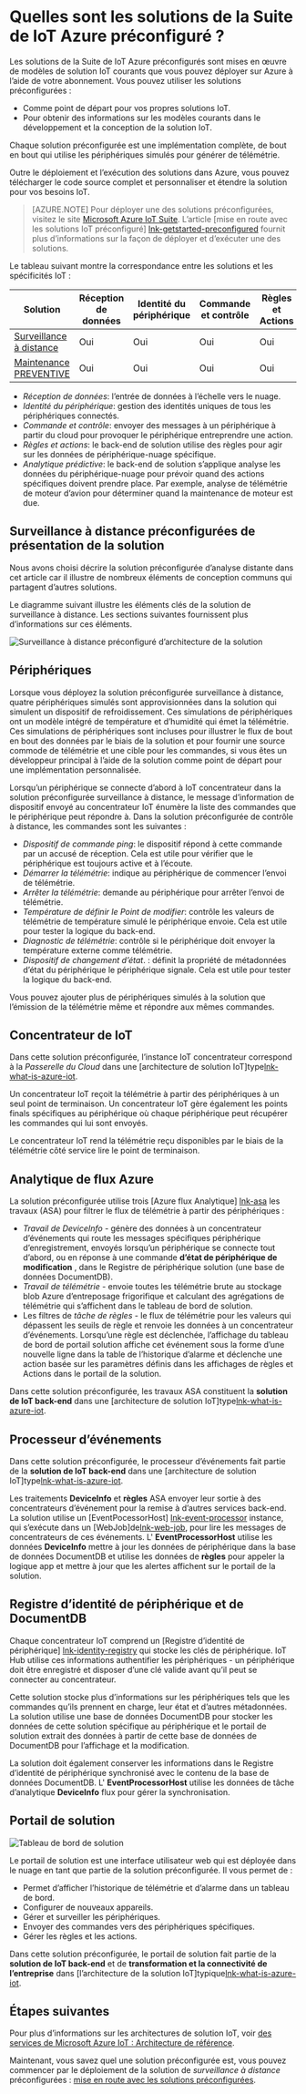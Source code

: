 <properties
 pageTitle="IoT Azure préconfiguré solutions | Microsoft Azure"
 description="Une description de la IoT Azure préconfiguré solutions et leur architecture, avec des liens vers des ressources supplémentaires."
 services=""
 suite="iot-suite"
 documentationCenter=""
 authors="dominicbetts"
 manager="timlt"
 editor=""/>

<tags
 ms.service="iot-suite"
 ms.devlang="na"
 ms.topic="get-started-article"
 ms.tgt_pltfrm="na"
 ms.workload="na"
 ms.date="08/09/2016"
 ms.author="dobett"/>

# <a name="what-are-the-azure-iot-suite-preconfigured-solutions"></a>Quelles sont les solutions de la Suite de IoT Azure préconfiguré ?

Les solutions de la Suite de IoT Azure préconfigurés sont mises en œuvre de modèles de solution IoT courants que vous pouvez déployer sur Azure à l’aide de votre abonnement. Vous pouvez utiliser les solutions préconfigurées :

- Comme point de départ pour vos propres solutions IoT.
- Pour obtenir des informations sur les modèles courants dans le développement et la conception de la solution IoT.

Chaque solution préconfigurée est une implémentation complète, de bout en bout qui utilise les périphériques simulés pour générer de télémétrie.

Outre le déploiement et l’exécution des solutions dans Azure, vous pouvez télécharger le code source complet et personnaliser et étendre la solution pour vos besoins IoT.

> [AZURE.NOTE] Pour déployer une des solutions préconfigurées, visitez le site [Microsoft Azure IoT Suite][lnk-azureiotsuite]. L’article [mise en route avec les solutions IoT préconfiguré] [ lnk-getstarted-preconfigured] fournit plus d’informations sur la façon de déployer et d’exécuter une des solutions.

Le tableau suivant montre la correspondance entre les solutions et les spécificités IoT :

| Solution | Réception de données | Identité du périphérique | Commande et contrôle | Règles et Actions | Analytique prédictive |
|------------------------|-----|-----|-----|-----|-----|
| [Surveillance à distance][lnk-getstarted-preconfigured] | Oui | Oui | Oui | Oui | -   |
| [Maintenance PREVENTIVE][lnk-predictive-maintenance] | Oui | Oui | Oui | Oui | Oui |

- *Réception de données*: l’entrée de données à l’échelle vers le nuage.
- *Identité du périphérique*: gestion des identités uniques de tous les périphériques connectés.
- *Commande et contrôle*: envoyer des messages à un périphérique à partir du cloud pour provoquer le périphérique entreprendre une action.
- *Règles et actions*: le back-end de solution utilise des règles pour agir sur les données de périphérique-nuage spécifique.
- *Analytique prédictive*: le back-end de solution s’applique analyse les données du périphérique-nuage pour prévoir quand des actions spécifiques doivent prendre place. Par exemple, analyse de télémétrie de moteur d’avion pour déterminer quand la maintenance de moteur est due.

## <a name="remote-monitoring-preconfigured-solution-overview"></a>Surveillance à distance préconfigurées de présentation de la solution

Nous avons choisi décrire la solution préconfigurée d’analyse distante dans cet article car il illustre de nombreux éléments de conception communs qui partagent d’autres solutions.

Le diagramme suivant illustre les éléments clés de la solution de surveillance à distance. Les sections suivantes fournissent plus d’informations sur ces éléments.

![Surveillance à distance préconfiguré d’architecture de la solution][img-remote-monitoring-arch]

## <a name="devices"></a>Périphériques

Lorsque vous déployez la solution préconfigurée surveillance à distance, quatre périphériques simulés sont approvisionnées dans la solution qui simulent un dispositif de refroidissement. Ces simulations de périphériques ont un modèle intégré de température et d’humidité qui émet la télémétrie. Ces simulations de périphériques sont incluses pour illustrer le flux de bout en bout des données par le biais de la solution et pour fournir une source commode de télémétrie et une cible pour les commandes, si vous êtes un développeur principal à l’aide de la solution comme point de départ pour une implémentation personnalisée.

Lorsqu’un périphérique se connecte d’abord à IoT concentrateur dans la solution préconfigurée surveillance à distance, le message d’information de dispositif envoyé au concentrateur IoT énumère la liste des commandes que le périphérique peut répondre à. Dans la solution préconfigurée de contrôle à distance, les commandes sont les suivantes : 

- *Dispositif de commande ping*: le dispositif répond à cette commande par un accusé de réception. Cela est utile pour vérifier que le périphérique est toujours active et à l’écoute.
- *Démarrer la télémétrie*: indique au périphérique de commencer l’envoi de télémétrie.
- *Arrêter la télémétrie*: demande au périphérique pour arrêter l’envoi de télémétrie.
- *Température de définir le Point de modifier*: contrôle les valeurs de télémétrie de température simulé le périphérique envoie. Cela est utile pour tester la logique du back-end.
- *Diagnostic de télémétrie*: contrôle si le périphérique doit envoyer la température externe comme télémétrie.
- *Dispositif de changement d’état*. : définit la propriété de métadonnées d’état du périphérique le périphérique signale. Cela est utile pour tester la logique du back-end.

Vous pouvez ajouter plus de périphériques simulés à la solution que l’émission de la télémétrie même et répondre aux mêmes commandes. 

## <a name="iot-hub"></a>Concentrateur de IoT

Dans cette solution préconfigurée, l’instance IoT concentrateur correspond à la *Passerelle du Cloud* dans une [architecture de solution IoT]type[lnk-what-is-azure-iot].

Un concentrateur IoT reçoit la télémétrie à partir des périphériques à un seul point de terminaison. Un concentrateur IoT gère également les points finals spécifiques au périphérique où chaque périphérique peut récupérer les commandes qui lui sont envoyés.

Le concentrateur IoT rend la télémétrie reçu disponibles par le biais de la télémétrie côté service lire le point de terminaison.

## <a name="azure-stream-analytics"></a>Analytique de flux Azure

La solution préconfigurée utilise trois [Azure flux Analytique] [ lnk-asa] les travaux (ASA) pour filtrer le flux de télémétrie à partir des périphériques :


- *Travail de DeviceInfo* - génère des données à un concentrateur d’événements qui route les messages spécifiques périphérique d’enregistrement, envoyés lorsqu’un périphérique se connecte tout d’abord, ou en réponse à une commande **d’état de périphérique de modification** , dans le Registre de périphérique solution (une base de données DocumentDB). 
- *Travail de télémétrie* - envoie toutes les télémétrie brute au stockage blob Azure d’entreposage frigorifique et calculant des agrégations de télémétrie qui s’affichent dans le tableau de bord de solution.
- Les filtres de *tâche de règles* - le flux de télémétrie pour les valeurs qui dépassent les seuils de règle et renvoie les données à un concentrateur d’événements. Lorsqu’une règle est déclenchée, l’affichage du tableau de bord de portail solution affiche cet événement sous la forme d’une nouvelle ligne dans la table de l’historique d’alarme et déclenche une action basée sur les paramètres définis dans les affichages de règles et Actions dans le portail de la solution.

Dans cette solution préconfigurée, les travaux ASA constituent la **solution de IoT back-end** dans une [architecture de solution IoT]type[lnk-what-is-azure-iot].

## <a name="event-processor"></a>Processeur d’événements

Dans cette solution préconfigurée, le processeur d’événements fait partie de la **solution de IoT back-end** dans une [architecture de solution IoT]type[lnk-what-is-azure-iot].

Les traitements **DeviceInfo** et **règles** ASA envoyer leur sortie à des concentrateurs d’événement pour la remise à d’autres services back-end. La solution utilise un [EventPocessorHost] [ lnk-event-processor] instance, qui s’exécute dans un [WebJob]de[lnk-web-job], pour lire les messages de concentrateurs de ces événements. L' **EventProcessorHost** utilise les données **DeviceInfo** mettre à jour les données de périphérique dans la base de données DocumentDB et utilise les données de **règles** pour appeler la logique app et mettre à jour que les alertes affichent sur le portail de la solution.

## <a name="device-identity-registry-and-documentdb"></a>Registre d’identité de périphérique et de DocumentDB

Chaque concentrateur IoT comprend un [Registre d’identité de périphérique] [ lnk-identity-registry] qui stocke les clés de périphérique. IoT Hub utilise ces informations authentifier les périphériques - un périphérique doit être enregistré et disposer d’une clé valide avant qu’il peut se connecter au concentrateur.

Cette solution stocke plus d’informations sur les périphériques tels que les commandes qu’ils prennent en charge, leur état et d’autres métadonnées. La solution utilise une base de données DocumentDB pour stocker les données de cette solution spécifique au périphérique et le portail de solution extrait des données à partir de cette base de données de DocumentDB pour l’affichage et la modification.

La solution doit également conserver les informations dans le Registre d’identité de périphérique synchronisé avec le contenu de la base de données DocumentDB. L' **EventProcessorHost** utilise les données de tâche d’analytique **DeviceInfo** flux pour gérer la synchronisation.

## <a name="solution-portal"></a>Portail de solution

![Tableau de bord de solution][img-dashboard]

Le portail de solution est une interface utilisateur web qui est déployée dans le nuage en tant que partie de la solution préconfigurée. Il vous permet de :

- Permet d’afficher l’historique de télémétrie et d’alarme dans un tableau de bord.
- Configurer de nouveaux appareils.
- Gérer et surveiller les périphériques.
- Envoyer des commandes vers des périphériques spécifiques.
- Gérer les règles et les actions.

Dans cette solution préconfigurée, le portail de solution fait partie de la **solution de IoT back-end** et de **transformation et la connectivité de l’entreprise** dans [l’architecture de la solution IoT]typique[lnk-what-is-azure-iot].

## <a name="next-steps"></a>Étapes suivantes

Pour plus d’informations sur les architectures de solution IoT, voir [des services de Microsoft Azure IoT : Architecture de référence][lnk-refarch].

Maintenant, vous savez quel une solution préconfigurée est, vous pouvez commencer par le déploiement de la solution de *surveillance à distance* préconfigurées : [mise en route avec les solutions préconfigurées][lnk-getstarted-preconfigured].

[img-remote-monitoring-arch]: ./media/iot-suite-what-are-preconfigured-solutions/remote-monitoring-arch1.png
[img-dashboard]: ./media/iot-suite-what-are-preconfigured-solutions/dashboard.png
[lnk-what-is-azure-iot]: iot-suite-what-is-azure-iot.md
[lnk-asa]: https://azure.microsoft.com/documentation/services/stream-analytics/
[lnk-event-processor]: ../event-hubs/event-hubs-programming-guide.md#event-processor-host
[lnk-web-job]: ../app-service-web/web-sites-create-web-jobs.md
[lnk-identity-registry]: ../iot-hub/iot-hub-devguide-identity-registry.md
[lnk-predictive-maintenance]: iot-suite-predictive-overview.md
[lnk-azureiotsuite]: https://www.azureiotsuite.com/
[lnk-refarch]: http://download.microsoft.com/download/A/4/D/A4DAD253-BC21-41D3-B9D9-87D2AE6F0719/Microsoft_Azure_IoT_Reference_Architecture.pdf
[lnk-getstarted-preconfigured]: iot-suite-getstarted-preconfigured-solutions.md